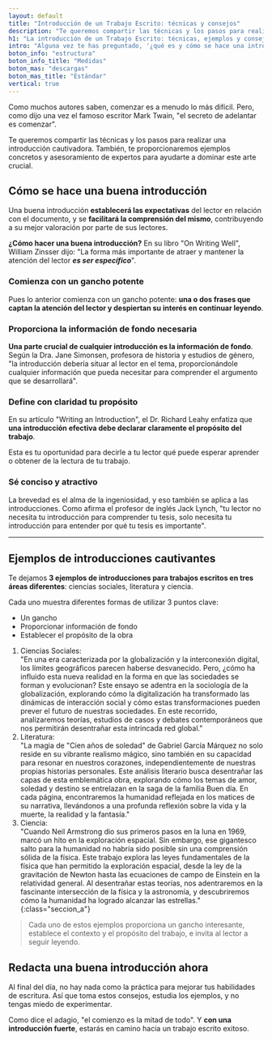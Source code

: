 ```yaml
---
layout: default
title: "Introducción de un Trabajo Escrito: técnicas y consejos"
description: "Te queremos compartir las técnicas y los pasos para realizar una introducción cautivadora, además de los consjos de los expertos en introducciones. ¡Entra!"
h1: "La introducción de un Trabajo Escrito: técnicas, ejemplos y consejos"
intro: "Alguna vez te has preguntado, '¿qué es y cómo se hace una introducción de un trabajo escrito?' Si es así, no estás solo."
boton_info: "estructura"
boton_info_title: "Medidas"
boton_mas: "descargas"
boton_mas_title: "Estándar"
vertical: true
---
```

Como muchos autores saben, comenzar es a menudo lo más difícil. Pero, como dijo una vez el famoso escritor Mark Twain, "el secreto de adelantar es comenzar".

Te queremos compartir las técnicas y los pasos para realizar una introducción cautivadora. También, te proporcionaremos ejemplos concretos y asesoramiento de expertos para ayudarte a dominar este arte crucial.

## Cómo se hace una buena introducción

Una buena introducción **establecerá las expectativas** del lector en relación con el documento, y se **facilitará la comprensión del mismo**, contribuyendo a su mejor valoración por parte de sus lectores.

**¿Cómo hacer una buena introducción?** En su libro "On Writing Well", William Zinsser dijo: "La forma más importante de atraer y mantener la atención del lector ***es ser específico***".

### Comienza con un gancho potente

Pues lo anterior comienza con un gancho potente: **una o dos frases que captan la atención del lector y despiertan su interés en continuar leyendo**.

### Proporciona la información de fondo necesaria

**Una parte crucial de cualquier introducción es la información de fondo**. Según la Dra. Jane Simonsen, profesora de historia y estudios de género, "la introducción debería situar al lector en el tema, proporcionándole cualquier información que pueda necesitar para comprender el argumento que se desarrollará".

### Define con claridad tu propósito

En su artículo "Writing an Introduction", el Dr. Richard Leahy enfatiza que **una introducción efectiva debe declarar claramente el propósito del trabajo**.

Esta es tu oportunidad para decirle a tu lector qué puede esperar aprender o obtener de la lectura de tu trabajo.

### Sé conciso y atractivo

La brevedad es el alma de la ingeniosidad, y eso también se aplica a las introducciones. Como afirma el profesor de inglés Jack Lynch, "tu lector no necesita tu introducción para comprender tu tesis, solo necesita tu introducción para entender por qué tu tesis es importante".

-----

## Ejemplos de introducciones cautivantes

Te dejamos **3 ejemplos de introducciones para trabajos escritos en tres áreas diferentes**: ciencias sociales, literatura y ciencia.

Cada uno muestra diferentes formas de utilizar 3 puntos clave:

* Un gancho
* Proporcionar información de fondo
* Establecer el propósito de la obra

1. Ciencias Sociales:  
"En una era caracterizada por la globalización y la interconexión digital, los límites geográficos parecen haberse desvanecido. Pero, ¿cómo ha influido esta nueva realidad en la forma en que las sociedades se forman y evolucionan? Este ensayo se adentra en la sociología de la globalización, explorando cómo la digitalización ha transformado las dinámicas de interacción social y cómo estas transformaciones pueden prever el futuro de nuestras sociedades. En este recorrido, analizaremos teorías, estudios de casos y debates contemporáneos que nos permitirán desentrañar esta intrincada red global."
2. Literatura:  
"La magia de "Cien años de soledad" de Gabriel García Márquez no solo reside en su vibrante realismo mágico, sino también en su capacidad para resonar en nuestros corazones, independientemente de nuestras propias historias personales. Este análisis literario busca desentrañar las capas de esta emblemática obra, explorando cómo los temas de amor, soledad y destino se entrelazan en la saga de la familia Buen día. En cada página, encontraremos la humanidad reflejada en los matices de su narrativa, llevándonos a una profunda reflexión sobre la vida y la muerte, la realidad y la fantasía."
3. Ciencia:  
"Cuando Neil Armstrong dio sus primeros pasos en la luna en 1969, marcó un hito en la exploración espacial. Sin embargo, ese gigantesco salto para la humanidad no habría sido posible sin una comprensión sólida de la física. Este trabajo explora las leyes fundamentales de la física que han permitido la exploración espacial, desde la ley de la gravitación de Newton hasta las ecuaciones de campo de Einstein en la relatividad general. Al desentrañar estas teorías, nos adentraremos en la fascinante intersección de la física y la astronomía, y descubriremos cómo la humanidad ha logrado alcanzar las estrellas."
{:class="seccion_a"}

>Cada uno de estos ejemplos proporciona un gancho interesante, establece el contexto y el propósito del trabajo, e invita al lector a seguir leyendo.

## Redacta una buena introducción ahora

Al final del día, no hay nada como la práctica para mejorar tus habilidades de escritura. Así que toma estos consejos, estudia los ejemplos, y no tengas miedo de experimentar.

Como dice el adagio, "el comienzo es la mitad de todo". Y **con una introducción fuerte**, estarás en camino hacia un trabajo escrito exitoso.
